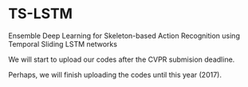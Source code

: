 # TS-LSTM
Ensemble Deep Learning for Skeleton-based Action Recognition using Temporal Sliding LSTM networks

We will start to upload our codes after the CVPR submision deadline.

Perhaps, we will finish uploading the codes until this year (2017).
